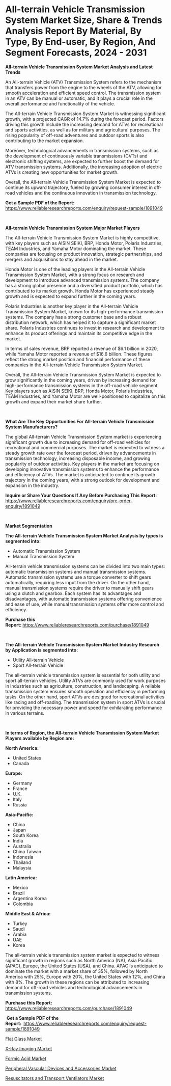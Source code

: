 <p><h1>All-terrain Vehicle Transmission System Market Size, Share & Trends Analysis Report By Material, By Type, By End-user, By Region, And Segment Forecasts, 2024 - 2031</h1></p><p><strong>All-terrain Vehicle Transmission System Market Analysis and Latest Trends</strong></p>
<p><p>An All-terrain Vehicle (ATV) Transmission System refers to the mechanism that transfers power from the engine to the wheels of the ATV, allowing for smooth acceleration and efficient speed control. The transmission system in an ATV can be manual or automatic, and it plays a crucial role in the overall performance and functionality of the vehicle.</p><p>The All-terrain Vehicle Transmission System Market is witnessing significant growth, with a projected CAGR of 14.7% during the forecast period. Factors driving this growth include the increasing demand for ATVs for recreational and sports activities, as well as for military and agricultural purposes. The rising popularity of off-road adventures and outdoor sports is also contributing to the market expansion.</p><p>Moreover, technological advancements in transmission systems, such as the development of continuously variable transmissions (CVTs) and electronic shifting systems, are expected to further boost the demand for ATV transmission systems. Additionally, the increasing adoption of electric ATVs is creating new opportunities for market growth.</p><p>Overall, the All-terrain Vehicle Transmission System Market is expected to continue its upward trajectory, fueled by growing consumer interest in off-road vehicles and the continuous innovation in transmission technology.</p></p>
<p><strong>Get a Sample PDF of the Report:&nbsp;</strong> <a href="https://www.reliableresearchreports.com/enquiry/request-sample/1891049">https://www.reliableresearchreports.com/enquiry/request-sample/1891049</a></p>
<p>&nbsp;</p>
<p><strong>All-terrain Vehicle Transmission System Major Market Players</strong></p>
<p><p>The All-terrain Vehicle Transmission System Market is highly competitive, with key players such as AISIN SEIKI, BRP, Honda Motor, Polaris Industries, TEAM Industries, and Yamaha Motor dominating the market. These companies are focusing on product innovation, strategic partnerships, and mergers and acquisitions to stay ahead in the market.</p><p>Honda Motor is one of the leading players in the All-terrain Vehicle Transmission System Market, with a strong focus on research and development to introduce advanced transmission systems. The company has a strong global presence and a diversified product portfolio, which has contributed to its market growth. Honda Motor has experienced steady growth and is expected to expand further in the coming years.</p><p>Polaris Industries is another key player in the All-terrain Vehicle Transmission System Market, known for its high-performance transmission systems. The company has a strong customer base and a robust distribution network, which has helped it to capture a significant market share. Polaris Industries continues to invest in research and development to enhance its product offerings and maintain its competitive edge in the market.</p><p>In terms of sales revenue, BRP reported a revenue of $6.1 billion in 2020, while Yamaha Motor reported a revenue of $16.6 billion. These figures reflect the strong market position and financial performance of these companies in the All-terrain Vehicle Transmission System Market.</p><p>Overall, the All-terrain Vehicle Transmission System Market is expected to grow significantly in the coming years, driven by increasing demand for high-performance transmission systems in the off-road vehicle segment. Key players such as AISIN SEIKI, BRP, Honda Motor, Polaris Industries, TEAM Industries, and Yamaha Motor are well-positioned to capitalize on this growth and expand their market share further.</p></p>
<p>&nbsp;</p>
<p><strong>What Are The Key Opportunities For All-terrain Vehicle Transmission System Manufacturers?</strong></p>
<p><p>The global All-terrain Vehicle Transmission System market is experiencing significant growth due to increasing demand for off-road vehicles for recreational and commercial purposes. The market is expected to witness a steady growth rate over the forecast period, driven by advancements in transmission technology, increasing disposable income, and growing popularity of outdoor activities. Key players in the market are focusing on developing innovative transmission systems to enhance the performance and efficiency of ATVs. The market is anticipated to continue its growth trajectory in the coming years, with a strong outlook for development and expansion in the industry.</p></p>
<p><strong>Inquire or Share Your Questions If Any Before Purchasing This Report:</strong> <a href="https://www.reliableresearchreports.com/enquiry/pre-order-enquiry/1891049">https://www.reliableresearchreports.com/enquiry/pre-order-enquiry/1891049</a></p>
<p>&nbsp;</p>
<p><strong>Market Segmentation</strong></p>
<p><strong>The All-terrain Vehicle Transmission System Market Analysis by types is segmented into:</strong></p>
<p><ul><li>Automatic Transmission System</li><li>Manual Transmission System</li></ul></p>
<p><p>All-terrain vehicle transmission systems can be divided into two main types: automatic transmission systems and manual transmission systems. Automatic transmission systems use a torque converter to shift gears automatically, requiring less input from the driver. On the other hand, manual transmission systems require the driver to manually shift gears using a clutch and gearbox. Each system has its advantages and disadvantages, with automatic transmission systems offering convenience and ease of use, while manual transmission systems offer more control and efficiency.</p></p>
<p><strong>Purchase this Report:&nbsp;</strong><a href="https://www.reliableresearchreports.com/purchase/1891049">https://www.reliableresearchreports.com/purchase/1891049</a></p>
<p>&nbsp;</p>
<p><strong>The All-terrain Vehicle Transmission System Market Industry Research by Application is segmented into:</strong></p>
<p><ul><li>Utility All-terrain Vehicle</li><li>Sport All-terrain Vehicle</li></ul></p>
<p><p>The all-terrain vehicle transmission system is essential for both utility and sport all-terrain vehicles. Utility ATVs are commonly used for work purposes in industries such as agriculture, construction, and landscaping. A reliable transmission system ensures smooth operation and efficiency in performing tasks. On the other hand, sport ATVs are designed for recreational activities like racing and off-roading. The transmission system in sport ATVs is crucial for providing the necessary power and speed for exhilarating performance in various terrains.</p></p>
<p>&nbsp;</p>
<p><strong>In terms of Region, the All-terrain Vehicle Transmission System Market Players available by Region are:</strong></p>
<p>
    <p> <strong> North America: </strong>
        <ul>
            <li>United States</li>
            <li>Canada</li>
        </ul>
        </p> 
    <p> <strong> Europe: </strong>
        <ul>
            <li>Germany</li>
            <li>France</li>
            <li>U.K.</li>
            <li>Italy</li>
            <li>Russia</li>
        </ul>
        </p> 
    <p> <strong> Asia-Pacific: </strong>
        <ul>
            <li>China</li>
            <li>Japan</li>
            <li>South Korea</li>
            <li>India</li>
            <li>Australia</li>
            <li>China Taiwan</li>
            <li>Indonesia</li>
            <li>Thailand</li>
            <li>Malaysia</li>
        </ul>
        </p> 
    <p> <strong> Latin America: </strong>
        <ul>
            <li>Mexico</li>
            <li>Brazil</li>
            <li>Argentina Korea</li>
            <li>Colombia</li>
        </ul>
        </p> 
    <p> <strong> Middle East & Africa: </strong>
        <ul>
            <li>Turkey</li>
            <li>Saudi</li>
            <li>Arabia</li>
            <li>UAE</li>
            <li>Korea</li>
        </ul>
    </p>
    </p>
<p><p>The all-terrain vehicle transmission system market is expected to witness significant growth in regions such as North America (NA), Asia Pacific (APAC), Europe, the United States (USA), and China. APAC is anticipated to dominate the market with a market share of 35%, followed by North America with 25%, Europe with 20%, the United States with 12%, and China with 8%. The growth in these regions can be attributed to increasing demand for off-road vehicles and technological advancements in transmission systems.</p></p>
<p><strong>Purchase this Report: </strong><a href="https://www.reliableresearchreports.com/purchase/1891049">https://www.reliableresearchreports.com/purchase/1891049</a></p>
<p>&nbsp;<strong>Get a Sample PDF of the Report:&nbsp;&nbsp;</strong><a href="https://www.reliableresearchreports.com/enquiry/request-sample/1891049">https://www.reliableresearchreports.com/enquiry/request-sample/1891049</a></p>
<p><strong></strong></p>
<p><p><a href="https://view.publitas.com/reportprime-1/flat-glass-market-size-focuses-on-market-dynamics-in-depth-analysis-and-future-projections-of-its-market-forecasted-for-period-from-2024-to-2031/">Flat Glass Market</a></p><p><a href="https://automatic-knee-4c7.notion.site/Global-X-Ray-Imaging-Market-Size-and-Market-Trends-Insights-and-Projections-from-2024-to-2031-c5b623b4de2b4a589ce27edb0c14e893">X-Ray Imaging Market</a></p><p><a href="https://view.publitas.com/reportprime-1/formic-acid-market-dynamics-2024-2031-also-about-its-market-trends-projections-and-opportunities/">Formic Acid Market</a></p><p><a href="https://angry-finch-aaf.notion.site/Peripheral-Vascular-Devices-and-Accessories-Market-Size-Growing-and-Forecasted-for-period-from-2024--e02000ec91f74600b49cd9c357003183">Peripheral Vascular Devices and Accessories Market</a></p><p><a href="https://pretty-mail-caf.notion.site/Resuscitators-and-Transport-Ventilators-Market-Size-Share-Trends-Analysis-Report-By-Application--4b354c3b19064cad8d4b3c0747e9fc05">Resuscitators and Transport Ventilators Market</a></p></p>